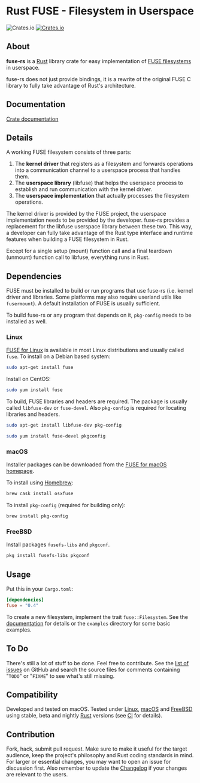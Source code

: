 # Rust FUSE - Filesystem in Userspace

![Crates.io](https://img.shields.io/crates/l/fuse)
[![Crates.io](https://img.shields.io/crates/v/fuse)](https://crates.io/crates/fuse)

## About

**fuse-rs** is a [Rust] library crate for easy implementation of [FUSE filesystems][libfuse] in userspace.

fuse-rs does not just provide bindings, it is a rewrite of the original FUSE C library to fully take advantage of Rust's architecture.

## Documentation

[Crate documentation][documentation]

## Details

A working FUSE filesystem consists of three parts:

1. The **kernel driver** that registers as a filesystem and forwards operations into a communication channel to a userspace process that handles them.
1. The **userspace library** (libfuse) that helps the userspace process to establish and run communication with the kernel driver.
1. The **userspace implementation** that actually processes the filesystem operations.

The kernel driver is provided by the FUSE project, the userspace implementation needs to be provided by the developer. fuse-rs provides a replacement for the libfuse userspace library between these two. This way, a developer can fully take advantage of the Rust type interface and runtime features when building a FUSE filesystem in Rust.

Except for a single setup (mount) function call and a final teardown (unmount) function call to libfuse, everything runs in Rust.

## Dependencies

FUSE must be installed to build or run programs that use fuse-rs (i.e. kernel driver and libraries. Some platforms may also require userland utils like `fusermount`). A default installation of FUSE is usually sufficient.

To build fuse-rs or any program that depends on it, `pkg-config` needs to be installed as well.

### Linux

[FUSE for Linux][libfuse] is available in most Linux distributions and usually called `fuse`. To install on a Debian based system:

```sh
sudo apt-get install fuse
```

Install on CentOS:

```sh
sudo yum install fuse
```

To build, FUSE libraries and headers are required. The package is usually called `libfuse-dev` or `fuse-devel`. Also `pkg-config` is required for locating libraries and headers.

```sh
sudo apt-get install libfuse-dev pkg-config
```

```sh
sudo yum install fuse-devel pkgconfig
```

### macOS

Installer packages can be downloaded from the [FUSE for macOS homepage][FUSE for macOS].

To install using [Homebrew]:

```sh
brew cask install osxfuse
```

To install `pkg-config` (required for building only):

```sh
brew install pkg-config
```

### FreeBSD

Install packages `fusefs-libs` and `pkgconf`.

```sh
pkg install fusefs-libs pkgconf
```

## Usage

Put this in your `Cargo.toml`:

```toml
[dependencies]
fuse = "0.4"
```

To create a new filesystem, implement the trait `fuse::Filesystem`. See the [documentation] for details or the `examples` directory for some basic examples.

## To Do

There's still a lot of stuff to be done. Feel free to contribute. See the [list of issues][issues] on GitHub and search the source files for comments containing "`TODO`" or "`FIXME`" to see what's still missing.

## Compatibility

Developed and tested on macOS. Tested under [Linux][libfuse], [macOS][FUSE for macOS] and [FreeBSD][FUSEFS] using stable, beta and nightly [Rust] versions (see [CI] for details).

## Contribution

Fork, hack, submit pull request. Make sure to make it useful for the target audience, keep the project's philosophy and Rust coding standards in mind. For larger or essential changes, you may want to open an issue for discussion first. Also remember to update the [Changelog] if your changes are relevant to the users.

[issues]: https://github.com/zargony/fuse-rs/issues
[documentation]: https://docs.rs/fuse
[CI]: https://github.com/zargony/fuse-rs/actions

[Rust]: https://rust-lang.org
[Homebrew]: https://brew.sh
[Changelog]: https://keepachangelog.com/en/1.0.0/

[libfuse]: https://github.com/libfuse/libfuse/
[FUSE for macOS]: https://osxfuse.github.io
[FUSEFS]: https://wiki.freebsd.org/FUSEFS
